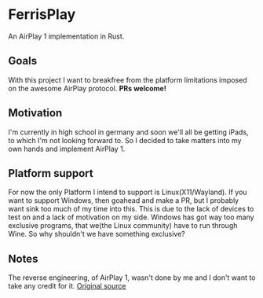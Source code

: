 # FerrisPlay
An AirPlay 1 implementation in Rust.
## Goals
With this project I want to breakfree from the platform limitations imposed on the awesome AirPlay protocol.
**PRs welcome!**
## Motivation
I'm currently in high school in germany and soon we'll all be getting iPads, to which I'm not looking forward to. So I decided to take matters into my own hands and implement AirPlay 1.
## Platform support
For now the only Platform I intend to support is Linux(X11/Wayland). If you want to support Windows, then goahead and make a PR, but I probably want sink too much of my time into this.
This is due to the lack of devices to test on and a lack of motivation on my side. Windows has got way too many exclusive programs, that we(the Linux community) have to run through Wine. So why shouldn't we have something exclusive?
## Notes
The reverse engineering, of AirPlay 1, wasn't done by me and I don't want to take any credit for it. [Original source](https://nto.github.io/AirPlay.html)